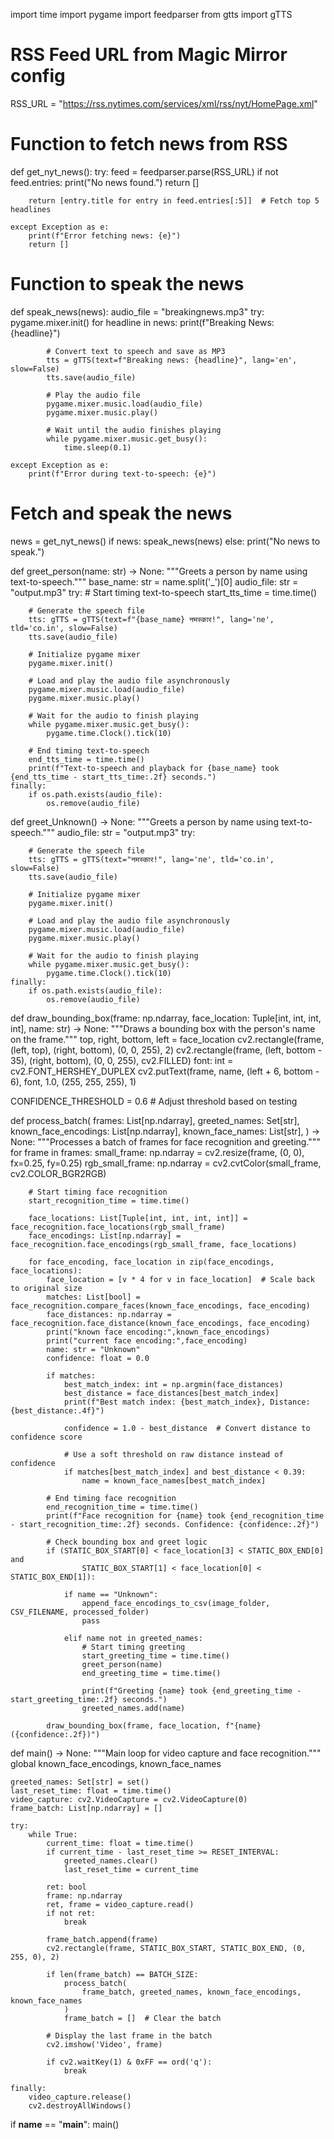 import time
import pygame
import feedparser
from gtts import gTTS

# RSS Feed URL from Magic Mirror config
RSS_URL = "https://rss.nytimes.com/services/xml/rss/nyt/HomePage.xml"

# Function to fetch news from RSS
def get_nyt_news():
    try:
        feed = feedparser.parse(RSS_URL)
        if not feed.entries:
            print("No news found.")
            return []
        
        return [entry.title for entry in feed.entries[:5]]  # Fetch top 5 headlines
    
    except Exception as e:
        print(f"Error fetching news: {e}")
        return []

# Function to speak the news
def speak_news(news):
    audio_file = "breakingnews.mp3"
    try:
        pygame.mixer.init()
        for headline in news:
            print(f"Breaking News: {headline}")

            # Convert text to speech and save as MP3
            tts = gTTS(text=f"Breaking news: {headline}", lang='en', slow=False)
            tts.save(audio_file)

            # Play the audio file
            pygame.mixer.music.load(audio_file)
            pygame.mixer.music.play()

            # Wait until the audio finishes playing
            while pygame.mixer.music.get_busy():
                time.sleep(0.1)

    except Exception as e:
        print(f"Error during text-to-speech: {e}")

# Fetch and speak the news
news = get_nyt_news()
if news:
    speak_news(news)
else:
    print("No news to speak.")



def greet_person(name: str) -> None:
    """Greets a person by name using text-to-speech."""
    base_name: str = name.split('_')[0]
    audio_file: str = "output.mp3"
    try:
        # Start timing text-to-speech
        start_tts_time = time.time()

        # Generate the speech file
        tts: gTTS = gTTS(text=f"{base_name} नमस्कार!", lang='ne', tld='co.in', slow=False)
        tts.save(audio_file)

        # Initialize pygame mixer
        pygame.mixer.init()

        # Load and play the audio file asynchronously
        pygame.mixer.music.load(audio_file)
        pygame.mixer.music.play()

        # Wait for the audio to finish playing
        while pygame.mixer.music.get_busy():
            pygame.time.Clock().tick(10)

        # End timing text-to-speech
        end_tts_time = time.time()
        print(f"Text-to-speech and playback for {base_name} took {end_tts_time - start_tts_time:.2f} seconds.")
    finally:
        if os.path.exists(audio_file):
            os.remove(audio_file)

def greet_Unknown() -> None:
    """Greets a person by name using text-to-speech."""
    audio_file: str = "output.mp3"
    try:

        # Generate the speech file
        tts: gTTS = gTTS(text="नमस्कार!", lang='ne', tld='co.in', slow=False)
        tts.save(audio_file)

        # Initialize pygame mixer
        pygame.mixer.init()

        # Load and play the audio file asynchronously
        pygame.mixer.music.load(audio_file)
        pygame.mixer.music.play()

        # Wait for the audio to finish playing
        while pygame.mixer.music.get_busy():
            pygame.time.Clock().tick(10)
    finally:
        if os.path.exists(audio_file):
            os.remove(audio_file)


def draw_bounding_box(frame: np.ndarray, face_location: Tuple[int, int, int, int], name: str) -> None:
    """Draws a bounding box with the person's name on the frame."""
    top, right, bottom, left = face_location
    cv2.rectangle(frame, (left, top), (right, bottom), (0, 0, 255), 2)
    cv2.rectangle(frame, (left, bottom - 35), (right, bottom), (0, 0, 255), cv2.FILLED)
    font: int = cv2.FONT_HERSHEY_DUPLEX
    cv2.putText(frame, name, (left + 6, bottom - 6), font, 1.0, (255, 255, 255), 1)




CONFIDENCE_THRESHOLD = 0.6  # Adjust threshold based on testing

def process_batch(
    frames: List[np.ndarray],
    greeted_names: Set[str],
    known_face_encodings: List[np.ndarray],
    known_face_names: List[str],
) -> None:
    """Processes a batch of frames for face recognition and greeting."""
    for frame in frames:
        small_frame: np.ndarray = cv2.resize(frame, (0, 0), fx=0.25, fy=0.25)
        rgb_small_frame: np.ndarray = cv2.cvtColor(small_frame, cv2.COLOR_BGR2RGB)

        # Start timing face recognition
        start_recognition_time = time.time()

        face_locations: List[Tuple[int, int, int, int]] = face_recognition.face_locations(rgb_small_frame)
        face_encodings: List[np.ndarray] = face_recognition.face_encodings(rgb_small_frame, face_locations)

        for face_encoding, face_location in zip(face_encodings, face_locations):
            face_location = [v * 4 for v in face_location]  # Scale back to original size
            matches: List[bool] = face_recognition.compare_faces(known_face_encodings, face_encoding)
            face_distances: np.ndarray = face_recognition.face_distance(known_face_encodings, face_encoding)
            print("known face encoding:",known_face_encodings)
            print("current face encoding:",face_encoding)
            name: str = "Unknown"
            confidence: float = 0.0

            if matches:
                best_match_index: int = np.argmin(face_distances)
                best_distance = face_distances[best_match_index]
                print(f"Best match index: {best_match_index}, Distance: {best_distance:.4f}")

                confidence = 1.0 - best_distance  # Convert distance to confidence score

                # Use a soft threshold on raw distance instead of confidence
                if matches[best_match_index] and best_distance < 0.39:
                    name = known_face_names[best_match_index]

            # End timing face recognition
            end_recognition_time = time.time()
            print(f"Face recognition for {name} took {end_recognition_time - start_recognition_time:.2f} seconds. Confidence: {confidence:.2f}")

            # Check bounding box and greet logic
            if (STATIC_BOX_START[0] < face_location[3] < STATIC_BOX_END[0] and
                    STATIC_BOX_START[1] < face_location[0] < STATIC_BOX_END[1]):

                if name == "Unknown":
                    append_face_encodings_to_csv(image_folder, CSV_FILENAME, processed_folder)
                    pass

                elif name not in greeted_names:
                    # Start timing greeting
                    start_greeting_time = time.time()
                    greet_person(name)
                    end_greeting_time = time.time()

                    print(f"Greeting {name} took {end_greeting_time - start_greeting_time:.2f} seconds.")
                    greeted_names.add(name)

            draw_bounding_box(frame, face_location, f"{name} ({confidence:.2f})")


def main() -> None:
    """Main loop for video capture and face recognition."""
    global known_face_encodings, known_face_names

    greeted_names: Set[str] = set()
    last_reset_time: float = time.time()
    video_capture: cv2.VideoCapture = cv2.VideoCapture(0)
    frame_batch: List[np.ndarray] = []

    try:
        while True:
            current_time: float = time.time()
            if current_time - last_reset_time >= RESET_INTERVAL:
                greeted_names.clear()
                last_reset_time = current_time

            ret: bool
            frame: np.ndarray
            ret, frame = video_capture.read()
            if not ret:
                break

            frame_batch.append(frame)
            cv2.rectangle(frame, STATIC_BOX_START, STATIC_BOX_END, (0, 255, 0), 2)

            if len(frame_batch) == BATCH_SIZE:
                process_batch(
                    frame_batch, greeted_names, known_face_encodings, known_face_names
                )
                frame_batch = []  # Clear the batch

            # Display the last frame in the batch
            cv2.imshow('Video', frame)

            if cv2.waitKey(1) & 0xFF == ord('q'):
                break

    finally:
        video_capture.release()
        cv2.destroyAllWindows()


if __name__ == "__main__":
    main()


